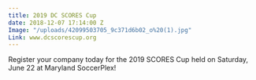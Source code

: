 ```yaml
---
title: 2019 DC SCORES Cup
date: 2018-12-07 17:14:00 Z
Image: "/uploads/42099503705_9c371d6b02_o%20(1).jpg"
Link: www.dcscorescup.org
---
```


Register your company today for the 2019 SCORES Cup held on Saturday, June 22 at Maryland SoccerPlex!